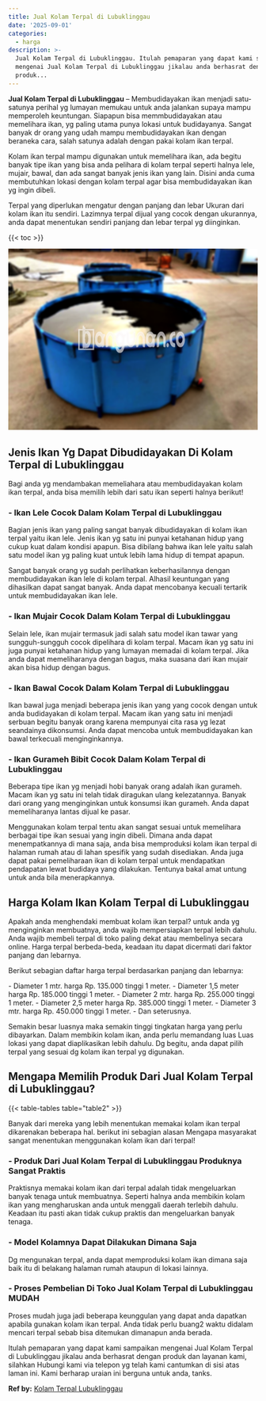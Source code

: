 ```yaml
---
title: Jual Kolam Terpal di Lubuklinggau
date: '2025-09-01'
categories:
  - harga
description: >-
  Jual Kolam Terpal di Lubuklinggau. Itulah pemaparan yang dapat kami sampaikan
  mengenai Jual Kolam Terpal di Lubuklinggau jikalau anda berhasrat dengan
  produk...
---
```


**Jual Kolam Terpal di Lubuklinggau** – Membudidayakan ikan menjadi satu-satunya perihal yg lumayan memukau untuk anda jalankan supaya mampu memperoleh keuntungan. Siapapun bisa memmbudidayakan atau memelihara ikan, yg paling utama punya lokasi untuk budidayanya. Sangat banyak dr orang yang udah mampu membudidayakan ikan dengan beraneka cara, salah satunya adalah dengan pakai kolam ikan terpal.

Kolam ikan terpal mampu digunakan untuk memelihara ikan, ada begitu banyak tipe ikan yang bisa anda pelihara di kolam terpal seperti halnya lele, mujair, bawal, dan ada sangat banyak jenis ikan yang lain. Disini anda cuma membutuhkan lokasi dengan kolam terpal agar bisa membudidayakan ikan yg ingin dibeli.

Terpal yang diperlukan mengatur dengan panjang dan lebar Ukuran dari kolam ikan itu sendiri. Lazimnya terpal dijual yang cocok dengan ukurannya, anda dapat menentukan sendiri panjang dan lebar terpal yg diinginkan.

{{< toc >}}

![Jual Kolam Terpal di Lubuklinggau](/images/jual-kolam-terpal-18.png)

## Jenis Ikan Yg Dapat Dibudidayakan Di Kolam Terpal di Lubuklinggau

Bagi anda yg mendambakan memeliahara atau membudidayakan kolam ikan terpal, anda bisa memilih lebih dari satu ikan seperti halnya berikut!

### \- Ikan Lele Cocok Dalam Kolam Terpal di Lubuklinggau

Bagian jenis ikan yang paling sangat banyak dibudidayakan di kolam ikan terpal yaitu ikan lele. Jenis ikan yg satu ini punyai ketahanan hidup yang cukup kuat dalam kondisi apapun. Bisa dibilang bahwa ikan lele yaitu salah satu model ikan yg paling kuat untuk lebih lama hidup di tempat apapun.

Sangat banyak orang yg sudah perlihatkan keberhasilannya dengan membudidayakan ikan lele di kolam terpal. Alhasil keuntungan yang dihasilkan dapat sangat banyak. Anda dapat mencobanya kecuali tertarik untuk membudidayakan ikan lele.

### \- Ikan Mujair Cocok Dalam Kolam Terpal di Lubuklinggau

Selain lele, ikan mujair termasuk jadi salah satu model ikan tawar yang sungguh-sungguh cocok dipelihara di kolam terpal. Macam ikan yg satu ini juga punyai ketahanan hidup yang lumayan memadai di kolam terpal. Jika anda dapat memeliharanya dengan bagus, maka suasana dari ikan mujair akan bisa hidup dengan bagus.

### \- Ikan Bawal Cocok Dalam Kolam Terpal di Lubuklinggau

Ikan bawal juga menjadi beberapa jenis ikan yang yang cocok dengan untuk anda budidayakan di kolam terpal. Macam ikan yang satu ini menjadi serbuan begitu banyak orang karena mempunyai cita rasa yg lezat seandainya dikonsumsi. Anda dapat mencoba untuk membudidayakan kan bawal terkecuali menginginkannya.

### \- Ikan Gurameh Bibit Cocok Dalam Kolam Terpal di Lubuklinggau

Beberapa tipe ikan yg menjadi hobi banyak orang adalah ikan gurameh. Macam ikan yg satu ini telah tidak diragukan ulang kelezatannya. Banyak dari orang yang menginginkan untuk konsumsi ikan gurameh. Anda dapat memeliharanya lantas dijual ke pasar.

Menggunakan kolam terpal tentu akan sangat sesuai untuk memelihara berbagai tipe ikan sesuai yang ingin dibeli. Dimana anda dapat menempatkannya di mana saja, anda bisa memproduksi kolam ikan terpal di halaman rumah atau di lahan spesifik yang sudah disediakan. Anda juga dapat pakai pemeliharaan ikan di kolam terpal untuk mendapatkan pendapatan lewat budidaya yang dilakukan. Tentunya bakal amat untung untuk anda bila menerapkannya.

## Harga Kolam Ikan Kolam Terpal di Lubuklinggau

Apakah anda menghendaki membuat kolam ikan terpal? untuk anda yg menginginkan membuatnya, anda wajib mempersiapkan terpal lebih dahulu. Anda wajib membeli terpal di toko paling dekat atau membelinya secara online. Harga terpal berbeda-beda, keadaan itu dapat dicermati dari faktor panjang dan lebarnya.

Berikut sebagian daftar harga terpal berdasarkan panjang dan lebarnya:

\- Diameter 1 mtr. harga Rp. 135.000 tinggi 1 meter. - Diameter 1,5 meter harga Rp. 185.000 tinggi 1 meter. - Diameter 2 mtr. harga Rp. 255.000 tinggi 1 meter. - Diameter 2,5 meter harga Rp. 385.000 tinggi 1 meter. - Diameter 3 mtr. harga Rp. 450.000 tinggi 1 meter. - Dan seterusnya.

Semakin besar luasnya maka semakin tinggi tingkatan harga yang perlu dibayarkan. Dalam membikin kolam ikan, anda perlu memandang luas Luas lokasi yang dapat diaplikasikan lebih dahulu. Dg begitu, anda dapat pilih terpal yang sesuai dg kolam ikan terpal yg digunakan.

## Mengapa Memilih Produk Dari Jual Kolam Terpal di Lubuklinggau?

{{< table-tables table="table2" >}}

Banyak dari mereka yang lebih menentukan memakai kolam ikan terpal dikarenakan beberapa hal. berikut ini sebagian alasan Mengapa masyarakat sangat menentukan menggunakan kolam ikan dari terpal!

### \- Produk Dari Jual Kolam Terpal di Lubuklinggau Produknya Sangat Praktis

Praktisnya memakai kolam ikan dari terpal adalah tidak mengeluarkan banyak tenaga untuk membuatnya. Seperti halnya anda membikin kolam ikan yang mengharuskan anda untuk menggali daerah terlebih dahulu. Keadaan itu pasti akan tidak cukup praktis dan mengeluarkan banyak tenaga.

### \- Model Kolamnya Dapat Dilakukan Dimana Saja

Dg mengunakan terpal, anda dapat memproduksi kolam ikan dimana saja baik itu di belakang halaman rumah ataupun di lokasi lainnya.

### \- Proses Pembelian Di Toko Jual Kolam Terpal di Lubuklinggau MUDAH

Proses mudah juga jadi beberapa keunggulan yang dapat anda dapatkan apabila gunakan kolam ikan terpal. Anda tidak perlu buang2 waktu didalam mencari terpal sebab bisa ditemukan dimanapun anda berada.

Itulah pemaparan yang dapat kami sampaikan mengenai Jual Kolam Terpal di Lubuklinggau jikalau anda berhasrat dengan produk dan layanan kami, silahkan Hubungi kami via telepon yg telah kami cantumkan di sisi atas laman ini. Kami berharap uraian ini berguna untuk anda, tanks.

**Ref by:** [Kolam Terpal Lubuklinggau](https://id.wikipedia.org/wiki/Kolam)
